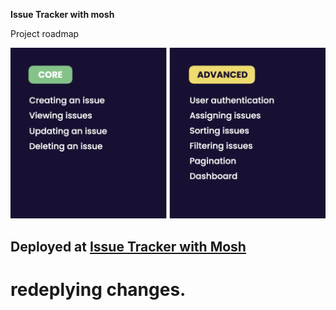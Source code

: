 **Issue Tracker with mosh**

Project roadmap

![alt text](./public/image.png)

## Deployed at [Issue Tracker with Mosh](https://issue-tracker-with-mosh.vercel.app/)

# redeplying changes.
